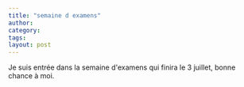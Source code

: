 ```yaml
---
title: "semaine d examens"
author:
category: 
tags: 
layout: post
---
```

Je suis entrée dans la semaine d'examens qui finira le 3 juillet, bonne chance à moi.

 

